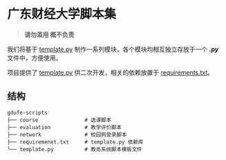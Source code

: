 # 广东财经大学脚本集

> **请勿滥用 概不负责**

我们将基于 [template.py](template.py) 制作一系列模块，各个模块均相互独立存放于一个 ***.py*** 文件中，方便使用。

项目提供了 [template.py](template.py) 供二次开发，相关的依赖放置于 [requirements.txt](requirements.txt)。

## 结构
```
gdufe-scripts
├── course               # 选课脚本
├── evaluation           # 教学评价脚本
├── network              # 校园网登录脚本
├── requiremenet.txt     # template.py 依赖库
└── template.py          # 教务系统脚本模板文件
```